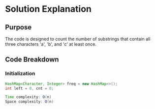 # Solution Explanation

## Purpose
The code is designed to count the number of substrings that contain all three characters 'a', 'b', and 'c' at least once.

## Code Breakdown

### Initialization
```java
HashMap<Character, Integer> freq = new HashMap<>();
int left = 0, cnt = 0;

Time complexity: O(n)
Space complexity: O(n)
